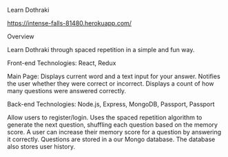 Learn Dothraki

https://intense-falls-81480.herokuapp.com/

Overview

Learn Dothraki through spaced repetition in a simple and fun way.

Front-end
Technologies: React, Redux 

Main Page: Displays current word and a text input for your answer. Notifies the user whether they were correct or incorrect. Displays a count of how many questions were answered correctly.  

Back-end
Technologies: Node.js, Express, MongoDB, Passport, Passport

Allow users to register/login. Uses the spaced repetition algorithm to generate the next question, shuffling each question based on the memory score. A user can increase their memory score for a question by answering it correctly.  Questions are stored in a our Mongo database. The database also stores user history.
